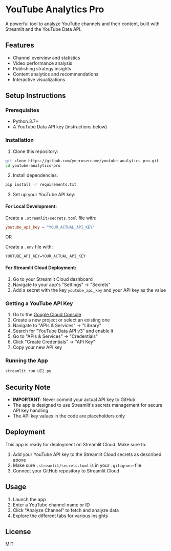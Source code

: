 # YouTube Analytics Pro

A powerful tool to analyze YouTube channels and their content, built with Streamlit and the YouTube Data API.

## Features

- Channel overview and statistics
- Video performance analysis
- Publishing strategy insights
- Content analytics and recommendations
- Interactive visualizations

## Setup Instructions

### Prerequisites

- Python 3.7+
- A YouTube Data API key (instructions below)

### Installation

1. Clone this repository:
```bash
git clone https://github.com/yourusername/youtube-analytics-pro.git
cd youtube-analytics-pro
```

2. Install dependencies:
```bash
pip install -r requirements.txt
```

3. Set up your YouTube API key:

#### For Local Development:

Create a `.streamlit/secrets.toml` file with:
```toml
youtube_api_key = "YOUR_ACTUAL_API_KEY"
```

OR

Create a `.env` file with:
```
YOUTUBE_API_KEY=YOUR_ACTUAL_API_KEY
```

#### For Streamlit Cloud Deployment:

1. Go to your Streamlit Cloud dashboard
2. Navigate to your app's "Settings" → "Secrets"
3. Add a secret with the key `youtube_api_key` and your API key as the value

### Getting a YouTube API Key

1. Go to the [Google Cloud Console](https://console.cloud.google.com/)
2. Create a new project or select an existing one
3. Navigate to "APIs & Services" → "Library"
4. Search for "YouTube Data API v3" and enable it
5. Go to "APIs & Services" → "Credentials"
6. Click "Create Credentials" → "API Key"
7. Copy your new API key

### Running the App

```bash
streamlit run UI2.py
```

## Security Note

- **IMPORTANT**: Never commit your actual API key to GitHub
- The app is designed to use Streamlit's secrets management for secure API key handling
- The API key values in the code are placeholders only

## Deployment

This app is ready for deployment on Streamlit Cloud. Make sure to:

1. Add your YouTube API key to the Streamlit Cloud secrets as described above
2. Make sure `.streamlit/secrets.toml` is in your `.gitignore` file
3. Connect your GitHub repository to Streamlit Cloud

## Usage

1. Launch the app
2. Enter a YouTube channel name or ID
3. Click "Analyze Channel" to fetch and analyze data
4. Explore the different tabs for various insights

## License

MIT
